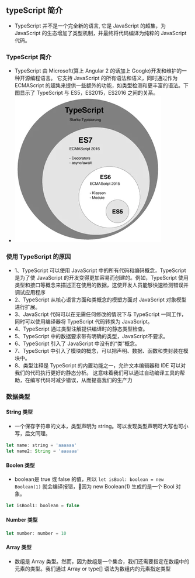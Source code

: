 ## typeScript 简介
+ TypeScript 并不是一个完全新的语言, 它是 JavaScript 的超集，为 JavaScript 的生态增加了类型机制，并最终将代码编译为纯粹的 JavaScript 代码。

### TypeScript 简介
+ TypeScript 由 Microsoft(算上 Angular 2 的话加上 Google)开发和维护的一种开源编程语言。 它支持 JavaScript 的所有语法和语义，同时通过作为 ECMAScript 的超集来提供一些额外的功能，如类型检测和更丰富的语法。下图显示了 TypeScript 与 ES5，ES2015，ES2016 之间的关系。
+ ![](./image/ts与ecma的关系.png)

### 使用 TypeScript 的原因
+ 1、TypeScript 可以使用 JavaScript 中的所有代码和编码概念，TypeScript 是为了使 JavaScript 的开发变得更加容易而创建的。例如，TypeScript 使用类型和接口等概念来描述正在使用的数据，这使开发人员能够快速检测错误并调试应用程序
+ 2、TypeScript 从核心语言方面和类概念的模塑方面对 JavaScript 对象模型进行扩展。
+ 3、JavaScript 代码可以在无需任何修改的情况下与 TypeScript 一同工作，同时可以使用编译器将 TypeScript 代码转换为 JavaScript。
+ 4、TypeScript 通过类型注解提供编译时的静态类型检查。
+ 5、TypeScript 中的数据要求带有明确的类型，JavaScript不要求。
+ 6、TypeScript 引入了 JavaScript 中没有的“类”概念。
+ 7、TypeScript 中引入了模块的概念，可以把声明、数据、函数和类封装在模块中。
+ 8、类型注释是 TypeScript 的内置功能之一，允许文本编辑器和 IDE 可以对我们的代码执行更好的静态分析。 这意味着我们可以通过自动编译工具的帮助，在编写代码时减少错误，从而提高我们的生产力

### 数据类型
#### String 类型
+ 一个保存字符串的文本，类型声明为 string。可以发现类型声明可大写也可小写，后文同理。
```js
let name: string = 'aaaaaa'
let name2: String = 'aaaaaa'
```
#### Boolen 类型
+ boolean是 true 或 false 的值，所以 `let isBool: boolean = new Boolean(1)` 就会编译报错，因为 new Boolean(1) 生成的是一个 Bool 对象。
```js
let isBool1: boolean = false
```
#### Number 类型
```js
let number: number = 10
```
#### Array 类型
+ 数组是 Array 类型。然而，因为数组是一个集合，我们还需要指定在数组中的元素的类型。我们通过 Array<type> or type[] 语法为数组内的元素指定类型




